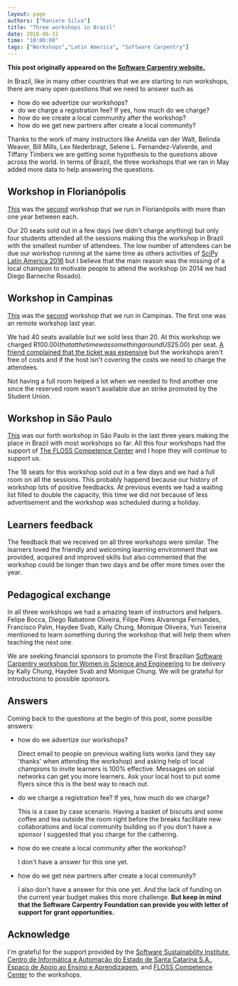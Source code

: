 ```yaml
---
layout: page
authors: ["Raniere Silva"]
title: "Three workshops in Brazil"
date: 2016-06-31
time: "10:00:00"
tags: ["Workshops","Latin America", "Software Carpentry"]
---
```


<p><b>This post originally appeared on the <a href="https://software-carpentry.org/">Software Carpentry website.</a></b></p>
In Brazil, like in many other countries that we are starting to run workshops,
there are many open questions that we need to answer such as

- how do we advertize our workshops?
- do we charge a registration fee? If yes, how much do we charge?
- how do we create a local community after the workshop?
- how do we get new partners after create a local community?

Thanks to the work of many instructors like
Anelda van der Walt,
Belinda Weaver,
Bill Mills,
Lex Nederbragt,
Selene L. Fernandez-Valverde, and
Tiffany Timbers
we are getting some hypothesis to the questions above across the world.
In terms of Brazil, the three workshops that we ran in May added more data
to help answering the questions.

## Workshop in Florianópolis

[This](https://rgaiacs.github.io/2016-05-16-scipyla/) was the [second](https://dbarneche.github.io/2014-12-11-ufsc/)
workshop that we run in Florianópolis
with more than one year between each.

Our 20 seats sold out in a few days (we didn't charge anything) but only four students attended all the sessions making this the workshop in Brazil with the smallest number of attendees. The low number of attendees can be due our workshop running at the same time as others activities of [SciPy Latin America 2016](http://scipyla.org/conf/2016/) but I believe that the main reason was the missing of a local champion to motivate people to attend the workshop (in 2014 we had Diego Barneche Rosado).

## Workshop in Campinas

[This](https://rgaiacs.github.io/2016-05-23-unicamp/) was the [second](https://r-gaia-cs.github.io/2015-06-04-unicamp/) workshop that we run in Campinas. The first one was an remote workshop last year.

We had 40 seats available but we sold less than 20. At this workshop we charged R$100.00 (that at the time was something around US$25.00) per seat. [A friend complained that the ticket was expensive](https://twitter.com/mariojmaaz/status/720009962085294082) but the workshops aren't free of costs and if the host isn't covering the costs we need to charge the attendees.

Not having a full room helped a lot when we needed to find another one since the reserved room wasn't available due an strike promoted by the Student Union.

## Workshop in São Paulo

[This](https://rgaiacs.github.io/2016-05-27-ccsl/) was our forth workshop in São Paulo in the last three years making the place in Brazil with most workshops so far. All this four workshops had the support of [The FLOSS Competence Center](http://ccsl.usp.br/) and I hope they will continue to support us.

The 18 seats for this workshop sold out in a few days and we had a full room on all the sessions. This probably happend because our history of workshop lots of positive feedbacks. At previous events we had a waiting list filled to double the capacity, this time we did not because of less advertisement and the workshop was scheduled during a holiday.

## Learners feedback

The feedback that we received on all three workshops were similar. The learners loved the friendly and welcoming learning environment that we provided, acquired and improved skills but also commented that the workshop could be longer than two days and be offer more times over the year. 

## Pedagogical exchange

In all three workshops we had a amazing team of instructors and helpers.
Felipe Bocca,
Diego Rabatone Oliveira,
Filipe Pires Alvarenga Fernandes,
Francisco Palm,
Haydee Svab,
Kally Chung,
Monique Oliveira,
Yuri Teixeira
mentioned to learn something during the workshop
that will help them when teaching the next one.

We are seeking financial sponsors to promote the First Brazilian [Software Carpentry workshop for Women in Science and Engineering](http://www.software.ac.uk/blog/2016-01-05-first-uk-software-carpentry-workshop-women-science-and-engineering) to be delivery by Kally Chung, Haydee Svab and Monique Chung. We will be grateful for introductions to possible sponsors.

## Answers

Coming back to the questions at the begin of this post,
some possible answers:

- how do we advertize our workshops?

  Direct email to people on previous waiting lists works (and they say 'thanks' when attending the workshop) and asking help of local champions to invite learners is 100% effective. Messages on social networks can get you more learners. Ask your local host to put some flyers since this is the best way to reach out.
  
- do we charge a registration fee? If yes, how much do we charge?

  This is a case by case scenario. Having a basket of biscuits and some coffee and tea outside the room right before the breaks facilitate new collaborations and local community building so if you don't have a sponsor I suggested that you charge for the cathering.

- how do we create a local community after the workshop?

  I don't have a answer for this one yet.

- how do we get new partners after create a local community?

  I also don't have a answer for this one yet.
  And the lack of funding on the current year budget makes this more challenge.
  **But keep in mind that the Software Carpentry Foundation can provide you with letter of support for grant opportunities.**

## Acknowledge

I'm grateful for the support provided by the [Software Sustainability Institute](http://www.software.ac.uk), [Centro de Informática e Automação do Estado de Santa Catarina S.A.](http://www.ciasc.sc.gov.br/), [Espaco de Apoio ao Ensino e Aprendizagem](http://ea2.unicamp.br/), and [FLOSS Competence Center](http://ccsl.ime.usp.br/) to the workshops.
